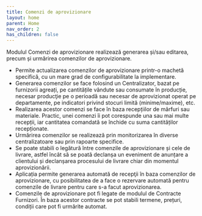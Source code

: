 ```yaml
---
title: Comenzi de aprovizionare
layout: home
parent: Home
nav_order: 2
has_children: false
---
```

Modulul Comenzi de aprovizionare realizează generarea și/sau editarea, precum și urmărirea comenzilor de aprovizionare.
- Permite actualizarea comenzilor de aprovizionare printr-o machetă specifică, cu un mare grad de configurabilitate la implementare.
- Generarea comenzilor se face folosind un Centralizator, bazat pe furnizorii agreați, pe cantitățile vândute sau consumate în producție, necesar producţie pe o perioadă sau necesar de aprovizionat operat pe departamente, pe indicatori privind stocuri limită (minime/maxime), etc.
- Realizarea acestor comenzi se face în baza recepțiilor de mărfuri sau materiale. Practic, unei comenzi îi pot corespunde una sau mai multe recepții, iar cantitatea comandată se închide cu suma cantităților recepționate.
- Urmărirea comenzilor se realizează prin monitorizarea în diverse centralizatoare sau prin rapoarte specifice.
- Se poate stabili o legătură între comenzile de aprovizionare și cele de livrare, astfel încât să se poată declanșa un eveniment de anunțare a clientului și declanșarea procesului de livrare chiar din momentul aprovizionării.
- Aplicația permite generarea automată de recepţii în baza comenzilor de aprovizionare, cu posibilitatea de a face o rezervare automată pentru comenzile de livrare pentru care s-a facut aprovizionarea.
- Comenzile de aprovizionare pot fi legate de modulul de Contracte Furnizori. În baza acestor contracte se pot stabili termene, prețuri, condiții care pot fi urmărite automat.
